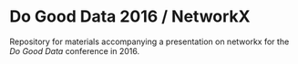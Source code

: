 # Do Good Data 2016 / NetworkX

Repository for materials accompanying a presentation on networkx for the *Do Good Data* conference in 2016.
